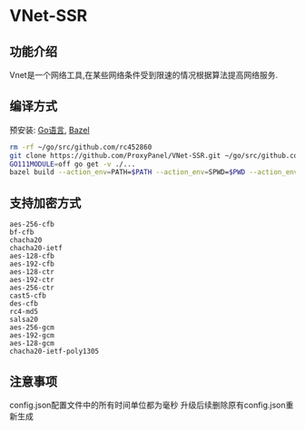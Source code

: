 # VNet-SSR

## 功能介绍
Vnet是一个网络工具,在某些网络条件受到限速的情况根据算法提高网络服务.

## 编译方式
预安装: [Go语言](https://golang.org/), [Bazel](https://docs.bazel.build/)
```sh
rm -rf ~/go/src/github.com/rc452860
git clone https://github.com/ProxyPanel/VNet-SSR.git ~/go/src/github.com/rc452860/vnet && cd ~/go/src/github.com/rc452860/vnet
GO111MODULE=off go get -v ./...
bazel build --action_env=PATH=$PATH --action_env=SPWD=$PWD --action_env=GOPATH=$(go env GOPATH) --action_env=GOCACHE=$(go env GOCACHE) --spawn_strategy local //release:vnet_linux_amd64_package
```

## 支持加密方式
```
aes-256-cfb
bf-cfb
chacha20
chacha20-ietf
aes-128-cfb
aes-192-cfb
aes-128-ctr
aes-192-ctr
aes-256-ctr
cast5-cfb
des-cfb
rc4-md5
salsa20
aes-256-gcm
aes-192-gcm
aes-128-gcm
chacha20-ietf-poly1305
```

## 注意事项
config.json配置文件中的所有时间单位都为毫秒
升级后续删除原有config.json重新生成
